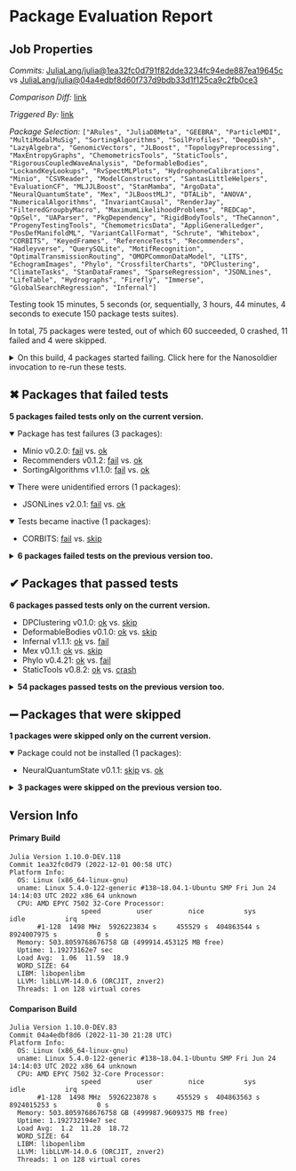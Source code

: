 # Package Evaluation Report

## Job Properties

*Commits:* [JuliaLang/julia@1ea32fc0d791f82dde3234fc94ede887ea19645c](https://github.com/JuliaLang/julia/commit/1ea32fc0d791f82dde3234fc94ede887ea19645c) vs [JuliaLang/julia@04a4edbf8d60f737d9bdb33d1f125ca9c2fb0ce3](https://github.com/JuliaLang/julia/commit/04a4edbf8d60f737d9bdb33d1f125ca9c2fb0ce3)

*Comparison Diff:* [link](https://github.com/JuliaLang/julia/compare/04a4edbf8d60f737d9bdb33d1f125ca9c2fb0ce3..1ea32fc0d791f82dde3234fc94ede887ea19645c)

*Triggered By:* [link](https://github.com/JuliaLang/julia/pull/47383#issuecomment-1333673753)

*Package Selection:* `["ARules", "JuliaDBMeta", "GEEBRA", "ParticleMDI", "MultiModalMuSig", "SortingAlgorithms", "SoilProfiles", "DeepDish", "LazyAlgebra", "GenomicVectors", "JLBoost", "TopologyPreprocessing", "MaxEntropyGraphs", "ChemometricsTools", "StaticTools", "RigorousCoupledWaveAnalysis", "DeformableBodies", "LockandKeyLookups", "RvSpectMLPlots", "HydrophoneCalibrations", "Minio", "CSVReader", "ModelConstructors", "SantasLittleHelpers", "EvaluationCF", "MLJJLBoost", "StanMamba", "ArgoData", "NeuralQuantumState", "Mex", "JLBoostMLJ", "DTALib", "ANOVA", "NumericalAlgorithms", "InvariantCausal", "RenderJay", "FilteredGroupbyMacro", "MaximumLikelihoodProblems", "REDCap", "OpSel", "UAParser", "PkgDependency", "RigidBodyTools", "TheCannon", "ProgenyTestingTools", "ChemometricsData", "AppliGeneralLedger", "PosDefManifoldML", "VariantCallFormat", "Schrute", "Whitebox", "CORBITS", "KeyedFrames", "ReferenceTests", "Recommenders", "Hadleyverse", "QuerySQLite", "MotifRecognition", "OptimalTransmissionRouting", "OMOPCommonDataModel", "LITS", "EchogramImages", "Phylo", "CrossfilterCharts", "DPClustering", "ClimateTasks", "StanDataFrames", "SparseRegression", "JSONLines", "LifeTable", "Hydrographs", "Firefly", "Immerse", "GlobalSearchRegression", "Infernal"]`

Testing took 15 minutes, 5 seconds (or, sequentially, 3 hours, 44 minutes, 4 seconds to execute 150 package tests suites).

In total, 75 packages were tested, out of which 60 succeeded, 0 crashed, 11 failed and 4 were skipped.


<details><summary>On this build, 4 packages started failing. Click here for the Nanosoldier invocation to re-run these tests.</summary>
<p>

```
@nanosoldier `runtests(["SortingAlgorithms", "Minio", "JSONLines", "Recommenders"])`
```

</p>
</details>


## ✖ Packages that failed tests

**5 packages failed tests only on the current version.**

<details open><summary>Package has test failures (3 packages):</summary>
<p>


- Minio v0.2.0: [fail](https://s3.amazonaws.com/julialang-reports/nanosoldier/pkgeval/by_hash/1ea32fc_vs_04a4edb/Minio.primary.log) vs. [ok](https://s3.amazonaws.com/julialang-reports/nanosoldier/pkgeval/by_hash/1ea32fc_vs_04a4edb/Minio.against.log)
- Recommenders v0.1.2: [fail](https://s3.amazonaws.com/julialang-reports/nanosoldier/pkgeval/by_hash/1ea32fc_vs_04a4edb/Recommenders.primary.log) vs. [ok](https://s3.amazonaws.com/julialang-reports/nanosoldier/pkgeval/by_hash/1ea32fc_vs_04a4edb/Recommenders.against.log)
- SortingAlgorithms v1.1.0: [fail](https://s3.amazonaws.com/julialang-reports/nanosoldier/pkgeval/by_hash/1ea32fc_vs_04a4edb/SortingAlgorithms.primary.log) vs. [ok](https://s3.amazonaws.com/julialang-reports/nanosoldier/pkgeval/by_hash/1ea32fc_vs_04a4edb/SortingAlgorithms.against.log)

</p>
</details>

<details open><summary>There were unidentified errors (1 packages):</summary>
<p>


- JSONLines v2.0.1: [fail](https://s3.amazonaws.com/julialang-reports/nanosoldier/pkgeval/by_hash/1ea32fc_vs_04a4edb/JSONLines.primary.log) vs. [ok](https://s3.amazonaws.com/julialang-reports/nanosoldier/pkgeval/by_hash/1ea32fc_vs_04a4edb/JSONLines.against.log)

</p>
</details>

<details open><summary>Tests became inactive (1 packages):</summary>
<p>


- CORBITS: [fail](https://s3.amazonaws.com/julialang-reports/nanosoldier/pkgeval/by_hash/1ea32fc_vs_04a4edb/CORBITS.primary.log) vs. [skip](https://s3.amazonaws.com/julialang-reports/nanosoldier/pkgeval/by_hash/1ea32fc_vs_04a4edb/CORBITS.against.log)

</p>
</details>

<details><summary><strong>6 packages failed tests on the previous version too.</strong></summary>
<p>

<details open><summary>Package has test failures (4 packages):</summary>
<p>


- [CSVReader v1.0.4](https://s3.amazonaws.com/julialang-reports/nanosoldier/pkgeval/by_hash/1ea32fc_vs_04a4edb/CSVReader.primary.log)
- [MaximumLikelihoodProblems v0.1.7](https://s3.amazonaws.com/julialang-reports/nanosoldier/pkgeval/by_hash/1ea32fc_vs_04a4edb/MaximumLikelihoodProblems.primary.log)
- [NumericalAlgorithms v0.1.6](https://s3.amazonaws.com/julialang-reports/nanosoldier/pkgeval/by_hash/1ea32fc_vs_04a4edb/NumericalAlgorithms.primary.log)
- [RigidBodyTools v0.3.3](https://s3.amazonaws.com/julialang-reports/nanosoldier/pkgeval/by_hash/1ea32fc_vs_04a4edb/RigidBodyTools.primary.log)

</p>
</details>

<details open><summary>Tests became inactive (2 packages):</summary>
<p>


- [ArgoData v0.1.14](https://s3.amazonaws.com/julialang-reports/nanosoldier/pkgeval/by_hash/1ea32fc_vs_04a4edb/ArgoData.primary.log)
- [PkgDependency](https://s3.amazonaws.com/julialang-reports/nanosoldier/pkgeval/by_hash/1ea32fc_vs_04a4edb/PkgDependency.primary.log)

</p>
</details>

</p>
</details>


## ✔ Packages that passed tests

**6 packages passed tests only on the current version.**

- DPClustering v0.1.0: [ok](https://s3.amazonaws.com/julialang-reports/nanosoldier/pkgeval/by_hash/1ea32fc_vs_04a4edb/DPClustering.primary.log) vs. [skip](https://s3.amazonaws.com/julialang-reports/nanosoldier/pkgeval/by_hash/1ea32fc_vs_04a4edb/DPClustering.against.log)
- DeformableBodies v0.1.0: [ok](https://s3.amazonaws.com/julialang-reports/nanosoldier/pkgeval/by_hash/1ea32fc_vs_04a4edb/DeformableBodies.primary.log) vs. [skip](https://s3.amazonaws.com/julialang-reports/nanosoldier/pkgeval/by_hash/1ea32fc_vs_04a4edb/DeformableBodies.against.log)
- Infernal v1.1.1: [ok](https://s3.amazonaws.com/julialang-reports/nanosoldier/pkgeval/by_hash/1ea32fc_vs_04a4edb/Infernal.primary.log) vs. [fail](https://s3.amazonaws.com/julialang-reports/nanosoldier/pkgeval/by_hash/1ea32fc_vs_04a4edb/Infernal.against.log)
- Mex v0.1.1: [ok](https://s3.amazonaws.com/julialang-reports/nanosoldier/pkgeval/by_hash/1ea32fc_vs_04a4edb/Mex.primary.log) vs. [skip](https://s3.amazonaws.com/julialang-reports/nanosoldier/pkgeval/by_hash/1ea32fc_vs_04a4edb/Mex.against.log)
- Phylo v0.4.21: [ok](https://s3.amazonaws.com/julialang-reports/nanosoldier/pkgeval/by_hash/1ea32fc_vs_04a4edb/Phylo.primary.log) vs. [fail](https://s3.amazonaws.com/julialang-reports/nanosoldier/pkgeval/by_hash/1ea32fc_vs_04a4edb/Phylo.against.log)
- StaticTools v0.8.2: [ok](https://s3.amazonaws.com/julialang-reports/nanosoldier/pkgeval/by_hash/1ea32fc_vs_04a4edb/StaticTools.primary.log) vs. [crash](https://s3.amazonaws.com/julialang-reports/nanosoldier/pkgeval/by_hash/1ea32fc_vs_04a4edb/StaticTools.against.log)

<details><summary><strong>54 packages passed tests on the previous version too.</strong></summary>
<p>

- [ANOVA v0.1.0](https://s3.amazonaws.com/julialang-reports/nanosoldier/pkgeval/by_hash/1ea32fc_vs_04a4edb/ANOVA.primary.log)
- [ARules v0.0.2](https://s3.amazonaws.com/julialang-reports/nanosoldier/pkgeval/by_hash/1ea32fc_vs_04a4edb/ARules.primary.log)
- [AppliGeneralLedger v0.1.0](https://s3.amazonaws.com/julialang-reports/nanosoldier/pkgeval/by_hash/1ea32fc_vs_04a4edb/AppliGeneralLedger.primary.log)
- [ChemometricsData v0.1.2](https://s3.amazonaws.com/julialang-reports/nanosoldier/pkgeval/by_hash/1ea32fc_vs_04a4edb/ChemometricsData.primary.log)
- [ChemometricsTools v0.5.15](https://s3.amazonaws.com/julialang-reports/nanosoldier/pkgeval/by_hash/1ea32fc_vs_04a4edb/ChemometricsTools.primary.log)
- [ClimateTasks v0.1.1](https://s3.amazonaws.com/julialang-reports/nanosoldier/pkgeval/by_hash/1ea32fc_vs_04a4edb/ClimateTasks.primary.log)
- [CrossfilterCharts v3.0.0](https://s3.amazonaws.com/julialang-reports/nanosoldier/pkgeval/by_hash/1ea32fc_vs_04a4edb/CrossfilterCharts.primary.log)
- [DTALib v0.2.0](https://s3.amazonaws.com/julialang-reports/nanosoldier/pkgeval/by_hash/1ea32fc_vs_04a4edb/DTALib.primary.log)
- [DeepDish v0.1.1](https://s3.amazonaws.com/julialang-reports/nanosoldier/pkgeval/by_hash/1ea32fc_vs_04a4edb/DeepDish.primary.log)
- [EchogramImages v0.1.0](https://s3.amazonaws.com/julialang-reports/nanosoldier/pkgeval/by_hash/1ea32fc_vs_04a4edb/EchogramImages.primary.log)
- [EvaluationCF v0.1.0](https://s3.amazonaws.com/julialang-reports/nanosoldier/pkgeval/by_hash/1ea32fc_vs_04a4edb/EvaluationCF.primary.log)
- [FilteredGroupbyMacro v0.1.0](https://s3.amazonaws.com/julialang-reports/nanosoldier/pkgeval/by_hash/1ea32fc_vs_04a4edb/FilteredGroupbyMacro.primary.log)
- [Firefly v0.1.0](https://s3.amazonaws.com/julialang-reports/nanosoldier/pkgeval/by_hash/1ea32fc_vs_04a4edb/Firefly.primary.log)
- [GEEBRA v0.1.0](https://s3.amazonaws.com/julialang-reports/nanosoldier/pkgeval/by_hash/1ea32fc_vs_04a4edb/GEEBRA.primary.log)
- [GenomicVectors v1.1.1](https://s3.amazonaws.com/julialang-reports/nanosoldier/pkgeval/by_hash/1ea32fc_vs_04a4edb/GenomicVectors.primary.log)
- [GlobalSearchRegression v1.0.5](https://s3.amazonaws.com/julialang-reports/nanosoldier/pkgeval/by_hash/1ea32fc_vs_04a4edb/GlobalSearchRegression.primary.log)
- [Hadleyverse v0.1.1](https://s3.amazonaws.com/julialang-reports/nanosoldier/pkgeval/by_hash/1ea32fc_vs_04a4edb/Hadleyverse.primary.log)
- [Hydrographs v0.2.3](https://s3.amazonaws.com/julialang-reports/nanosoldier/pkgeval/by_hash/1ea32fc_vs_04a4edb/Hydrographs.primary.log)
- [HydrophoneCalibrations v0.3.1](https://s3.amazonaws.com/julialang-reports/nanosoldier/pkgeval/by_hash/1ea32fc_vs_04a4edb/HydrophoneCalibrations.primary.log)
- [Immerse v1.0.1](https://s3.amazonaws.com/julialang-reports/nanosoldier/pkgeval/by_hash/1ea32fc_vs_04a4edb/Immerse.primary.log)
- [InvariantCausal v1.0.0](https://s3.amazonaws.com/julialang-reports/nanosoldier/pkgeval/by_hash/1ea32fc_vs_04a4edb/InvariantCausal.primary.log)
- [JLBoost v0.1.16](https://s3.amazonaws.com/julialang-reports/nanosoldier/pkgeval/by_hash/1ea32fc_vs_04a4edb/JLBoost.primary.log)
- [JLBoostMLJ v0.1.9](https://s3.amazonaws.com/julialang-reports/nanosoldier/pkgeval/by_hash/1ea32fc_vs_04a4edb/JLBoostMLJ.primary.log)
- [JuliaDBMeta v0.4.3](https://s3.amazonaws.com/julialang-reports/nanosoldier/pkgeval/by_hash/1ea32fc_vs_04a4edb/JuliaDBMeta.primary.log)
- [KeyedFrames v1.2.1](https://s3.amazonaws.com/julialang-reports/nanosoldier/pkgeval/by_hash/1ea32fc_vs_04a4edb/KeyedFrames.primary.log)
- [LITS v0.4.0](https://s3.amazonaws.com/julialang-reports/nanosoldier/pkgeval/by_hash/1ea32fc_vs_04a4edb/LITS.primary.log)
- [LazyAlgebra v0.2.5](https://s3.amazonaws.com/julialang-reports/nanosoldier/pkgeval/by_hash/1ea32fc_vs_04a4edb/LazyAlgebra.primary.log)
- [LifeTable v0.2.3](https://s3.amazonaws.com/julialang-reports/nanosoldier/pkgeval/by_hash/1ea32fc_vs_04a4edb/LifeTable.primary.log)
- [LockandKeyLookups v0.1.0](https://s3.amazonaws.com/julialang-reports/nanosoldier/pkgeval/by_hash/1ea32fc_vs_04a4edb/LockandKeyLookups.primary.log)
- [MLJJLBoost v0.1.1](https://s3.amazonaws.com/julialang-reports/nanosoldier/pkgeval/by_hash/1ea32fc_vs_04a4edb/MLJJLBoost.primary.log)
- [MaxEntropyGraphs v0.3.0](https://s3.amazonaws.com/julialang-reports/nanosoldier/pkgeval/by_hash/1ea32fc_vs_04a4edb/MaxEntropyGraphs.primary.log)
- [ModelConstructors v0.2.4](https://s3.amazonaws.com/julialang-reports/nanosoldier/pkgeval/by_hash/1ea32fc_vs_04a4edb/ModelConstructors.primary.log)
- [MotifRecognition v0.1.11](https://s3.amazonaws.com/julialang-reports/nanosoldier/pkgeval/by_hash/1ea32fc_vs_04a4edb/MotifRecognition.primary.log)
- [MultiModalMuSig v0.1.0](https://s3.amazonaws.com/julialang-reports/nanosoldier/pkgeval/by_hash/1ea32fc_vs_04a4edb/MultiModalMuSig.primary.log)
- [OMOPCommonDataModel v0.1.4](https://s3.amazonaws.com/julialang-reports/nanosoldier/pkgeval/by_hash/1ea32fc_vs_04a4edb/OMOPCommonDataModel.primary.log)
- [OpSel v0.1.0](https://s3.amazonaws.com/julialang-reports/nanosoldier/pkgeval/by_hash/1ea32fc_vs_04a4edb/OpSel.primary.log)
- [ParticleMDI v0.1.0](https://s3.amazonaws.com/julialang-reports/nanosoldier/pkgeval/by_hash/1ea32fc_vs_04a4edb/ParticleMDI.primary.log)
- [PosDefManifoldML v0.4.6](https://s3.amazonaws.com/julialang-reports/nanosoldier/pkgeval/by_hash/1ea32fc_vs_04a4edb/PosDefManifoldML.primary.log)
- [ProgenyTestingTools v0.1.14](https://s3.amazonaws.com/julialang-reports/nanosoldier/pkgeval/by_hash/1ea32fc_vs_04a4edb/ProgenyTestingTools.primary.log)
- [QuerySQLite v0.2.0](https://s3.amazonaws.com/julialang-reports/nanosoldier/pkgeval/by_hash/1ea32fc_vs_04a4edb/QuerySQLite.primary.log)
- [REDCap v1.0.1](https://s3.amazonaws.com/julialang-reports/nanosoldier/pkgeval/by_hash/1ea32fc_vs_04a4edb/REDCap.primary.log)
- [ReferenceTests v0.10.1](https://s3.amazonaws.com/julialang-reports/nanosoldier/pkgeval/by_hash/1ea32fc_vs_04a4edb/ReferenceTests.primary.log)
- [RenderJay v0.1.0](https://s3.amazonaws.com/julialang-reports/nanosoldier/pkgeval/by_hash/1ea32fc_vs_04a4edb/RenderJay.primary.log)
- [RigorousCoupledWaveAnalysis v1.0.2](https://s3.amazonaws.com/julialang-reports/nanosoldier/pkgeval/by_hash/1ea32fc_vs_04a4edb/RigorousCoupledWaveAnalysis.primary.log)
- [RvSpectMLPlots v0.0.1](https://s3.amazonaws.com/julialang-reports/nanosoldier/pkgeval/by_hash/1ea32fc_vs_04a4edb/RvSpectMLPlots.primary.log)
- [SantasLittleHelpers v0.2.1](https://s3.amazonaws.com/julialang-reports/nanosoldier/pkgeval/by_hash/1ea32fc_vs_04a4edb/SantasLittleHelpers.primary.log)
- [Schrute v0.1.2](https://s3.amazonaws.com/julialang-reports/nanosoldier/pkgeval/by_hash/1ea32fc_vs_04a4edb/Schrute.primary.log)
- [SoilProfiles v0.2.1](https://s3.amazonaws.com/julialang-reports/nanosoldier/pkgeval/by_hash/1ea32fc_vs_04a4edb/SoilProfiles.primary.log)
- [SparseRegression v0.2.0](https://s3.amazonaws.com/julialang-reports/nanosoldier/pkgeval/by_hash/1ea32fc_vs_04a4edb/SparseRegression.primary.log)
- [StanDataFrames v4.0.1](https://s3.amazonaws.com/julialang-reports/nanosoldier/pkgeval/by_hash/1ea32fc_vs_04a4edb/StanDataFrames.primary.log)
- [StanMamba v5.0.0](https://s3.amazonaws.com/julialang-reports/nanosoldier/pkgeval/by_hash/1ea32fc_vs_04a4edb/StanMamba.primary.log)
- [TheCannon v1.0.1](https://s3.amazonaws.com/julialang-reports/nanosoldier/pkgeval/by_hash/1ea32fc_vs_04a4edb/TheCannon.primary.log)
- [UAParser v0.7.0](https://s3.amazonaws.com/julialang-reports/nanosoldier/pkgeval/by_hash/1ea32fc_vs_04a4edb/UAParser.primary.log)
- [VariantCallFormat v0.5.3](https://s3.amazonaws.com/julialang-reports/nanosoldier/pkgeval/by_hash/1ea32fc_vs_04a4edb/VariantCallFormat.primary.log)

</p>
</details>


## ➖ Packages that were skipped

**1 packages were skipped only on the current version.**

<details open><summary>Package could not be installed (1 packages):</summary>
<p>


- NeuralQuantumState v0.1.1: [skip](https://s3.amazonaws.com/julialang-reports/nanosoldier/pkgeval/by_hash/1ea32fc_vs_04a4edb/NeuralQuantumState.primary.log) vs. [ok](https://s3.amazonaws.com/julialang-reports/nanosoldier/pkgeval/by_hash/1ea32fc_vs_04a4edb/NeuralQuantumState.against.log)

</p>
</details>

<details><summary><strong>3 packages were skipped on the previous version too.</strong></summary>
<p>

<details open><summary>Package could not be installed (3 packages):</summary>
<p>


- [OptimalTransmissionRouting](https://s3.amazonaws.com/julialang-reports/nanosoldier/pkgeval/by_hash/1ea32fc_vs_04a4edb/OptimalTransmissionRouting.primary.log)
- [TopologyPreprocessing](https://s3.amazonaws.com/julialang-reports/nanosoldier/pkgeval/by_hash/1ea32fc_vs_04a4edb/TopologyPreprocessing.primary.log)
- [Whitebox](https://s3.amazonaws.com/julialang-reports/nanosoldier/pkgeval/by_hash/1ea32fc_vs_04a4edb/Whitebox.primary.log)

</p>
</details>

</p>
</details>


## Version Info

#### Primary Build

```
Julia Version 1.10.0-DEV.118
Commit 1ea32fc0d79 (2022-12-01 00:58 UTC)
Platform Info:
  OS: Linux (x86_64-linux-gnu)
  uname: Linux 5.4.0-122-generic #138~18.04.1-Ubuntu SMP Fri Jun 24 14:14:03 UTC 2022 x86_64 unknown
  CPU: AMD EPYC 7502 32-Core Processor: 
                  speed         user         nice          sys         idle          irq
       #1-128  1498 MHz  5926223834 s     455529 s  404863544 s  8924007975 s          0 s
  Memory: 503.8059768676758 GB (499914.453125 MB free)
  Uptime: 1.19273162e7 sec
  Load Avg:  1.06  11.59  18.9
  WORD_SIZE: 64
  LIBM: libopenlibm
  LLVM: libLLVM-14.0.6 (ORCJIT, znver2)
  Threads: 1 on 128 virtual cores

```

#### Comparison Build

```
Julia Version 1.10.0-DEV.83
Commit 04a4edbf8d6 (2022-11-30 21:28 UTC)
Platform Info:
  OS: Linux (x86_64-linux-gnu)
  uname: Linux 5.4.0-122-generic #138~18.04.1-Ubuntu SMP Fri Jun 24 14:14:03 UTC 2022 x86_64 unknown
  CPU: AMD EPYC 7502 32-Core Processor: 
                  speed         user         nice          sys         idle          irq
       #1-128  1498 MHz  5926223878 s     455529 s  404863563 s  8924015253 s          0 s
  Memory: 503.8059768676758 GB (499987.9609375 MB free)
  Uptime: 1.192732194e7 sec
  Load Avg:  1.2  11.28  18.72
  WORD_SIZE: 64
  LIBM: libopenlibm
  LLVM: libLLVM-14.0.6 (ORCJIT, znver2)
  Threads: 1 on 128 virtual cores

```
<!-- Generated on 2022-12-01T15:55:33.974 -->
